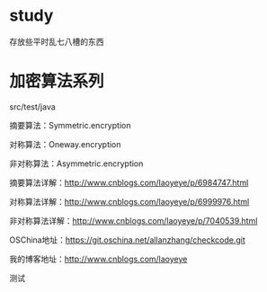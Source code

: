 # study
存放些平时乱七八槽的东西 
# 加密算法系列
src/test/java

摘要算法：Symmetric.encryption

对称算法：Oneway.encryption

非对称算法：Asymmetric.encryption

摘要算法详解：http://www.cnblogs.com/laoyeye/p/6984747.html

对称算法详解：http://www.cnblogs.com/laoyeye/p/6999976.html

非对称算法详解：http://www.cnblogs.com/laoyeye/p/7040539.html

OSChina地址：https://git.oschina.net/allanzhang/checkcode.git

我的博客地址：http://www.cnblogs.com/laoyeye

测试
